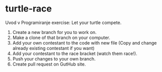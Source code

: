 # turtle-race
Uvod v Programiranje exercise: Let your turtle compete.

1) Create a new branch for you to work on.
2) Make a clone of that branch on your computer.
3) Add your own contestant to the code with new file
   (Copy and change already existing contestant if you want)
4) Add your contestant to the race bracket (watch them race!).
5) Push your changes to your own branch.
6) Create pull request on GutHub site.
